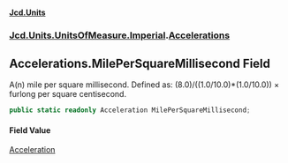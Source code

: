 #### [Jcd.Units](index.md 'index')
### [Jcd.Units.UnitsOfMeasure.Imperial](Jcd.Units.UnitsOfMeasure.Imperial.md 'Jcd.Units.UnitsOfMeasure.Imperial').[Accelerations](Accelerations.md 'Jcd.Units.UnitsOfMeasure.Imperial.Accelerations')

## Accelerations.MilePerSquareMillisecond Field

A(n) mile per square millisecond. Defined as: (8.0)/((1.0/10.0)*(1.0/10.0)) × furlong per square centisecond.

```csharp
public static readonly Acceleration MilePerSquareMillisecond;
```

#### Field Value
[Acceleration](Acceleration.md 'Jcd.Units.UnitTypes.Acceleration')